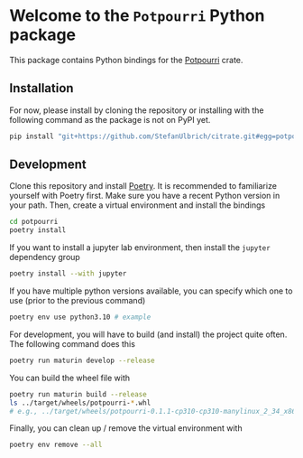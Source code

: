 # Welcome to the `Potpourri` Python package


This package contains Python bindings for the
[Potpourri](https://stefanulbrich.github.io/citrate/potpourri/index.html) crate.

## Installation

For now, please install by cloning the repository or installing with the following
command as the package is not on PyPI yet.

```sh
pip install "git+https://github.com/StefanUlbrich/citrate.git#egg=potpourri&subdirectory=potpourri"
```

## Development

Clone this repository and install [Poetry](https://python-poetry.org/docs/#installation).
It is recommended to familiarize yourself with Poetry first.
Make sure you have a recent Python version in your path.
Then, create a virtual environment and install the bindings

```sh
cd potpourri
poetry install
```

If you want to install a jupyter lab environment, then install the `jupyter` dependency group

```sh
poetry install --with jupyter
```

If you have multiple python versions available, you can specify which one
to use (prior to the previous command)

```sh
poetry env use python3.10 # example
```

For development, you will have to build (and install) the project quite often.
The following command does this

```sh
poetry run maturin develop --release
```


You can build the wheel file with

```sh
poetry run maturin build --release
ls ../target/wheels/potpourri-*.whl
# e.g., ../target/wheels/potpourri-0.1.1-cp310-cp310-manylinux_2_34_x86_64.whl
```

Finally, you can clean up / remove the virtual environment with

```sh
poetry env remove --all
```

